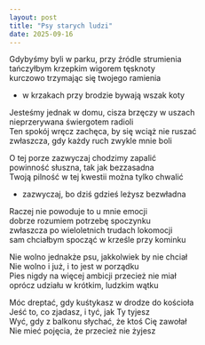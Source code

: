 ```yaml
---
layout: post
title: "Psy starych ludzi"
date: 2025-09-16
---
```


Gdybyśmy byli w parku, przy źródle strumienia  
tańczyłbym krzepkim wigorem tęsknoty  
kurczowo trzymając się twojego ramienia  
- w krzakach przy brodzie bywają wszak koty

Jesteśmy jednak w domu, cisza brzęczy w uszach  
nieprzerywana świergotem radioli  
Ten spokój wręcz zachęca, by się wciąż nie ruszać  
zwłaszcza, gdy każdy ruch zwykle mnie boli

O tej porze zazwyczaj chodzimy zapalić  
powinność słuszna, tak jak bezzasadna  
Twoją pilność w tej kwestii można tylko chwalić  
- zazwyczaj, bo dziś gdzieś leżysz bezwładna

Raczej nie powoduje to u mnie emocji  
dobrze rozumiem potrzebę spoczynku  
zwłaszcza po wieloletnich trudach lokomocji  
sam chciałbym spocząć w krześle przy kominku

Nie wolno jednakże psu, jakkolwiek by nie chciał  
Nie wolno i już, i to jest w porządku  
Pies nigdy na więcej ambicji przecież nie miał  
oprócz udziału w krótkim, ludzkim wątku

Móc dreptać, gdy kuśtykasz w drodze do kościoła  
Jeść to, co zjadasz, i tyć, jak Ty tyjesz  
Wyć, gdy z balkonu słychać, że ktoś Cię zawołał  
Nie mieć pojęcia, że przecież nie żyjesz